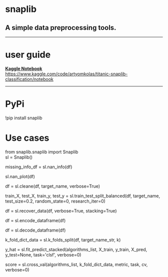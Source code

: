 <h1>snaplib</h1>
<h2>A simple data preprocessing tools.</h2>

____________________________________________

# user guide

**[Kaggle Notebook](https://www.kaggle.com/code/artyomkolas/titanic-snaplib-classification/notebook)**   
<https://www.kaggle.com/code/artyomkolas/titanic-snaplib-classification/notebook>


____________________________________________

# PyPi

!pip install snaplib     



# Use cases
from snaplib.snaplib import Snaplib     
sl = Snaplib()    
       
     
      
missing_info_df = sl.nan_info(df)     
      
sl.nan_plot(df)      
     
df = sl.cleane(df, target_name, verbose=True)     
      
train_X, test_X, train_y, test_y = sl.train_test_split_balanced(df, target_name, test_size=0.2, random_state=0, research_iter=0)     
      
df = sl.recover_data(df, verbose=True, stacking=True)    

df = sl.encode_dataframe(df)     

df = sl.decode_dataframe(df)     

k_fold_dict_data = sl.k_folds_split(df, target_name_str, k)      

y_hat = sl.fit_predict_stacked(algorithms_list, X_train, y_train, X_pred, y_test=None, task='clsf', verbose=0)     

score = sl.cross_val(algorithms_list, k_fold_dict_data, metric, task, cv, verbose=0)      